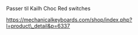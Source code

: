 Passer til Kailh Choc Red switches

<https://mechanicalkeyboards.com/shop/index.php?l=product\_detail&p=6337>